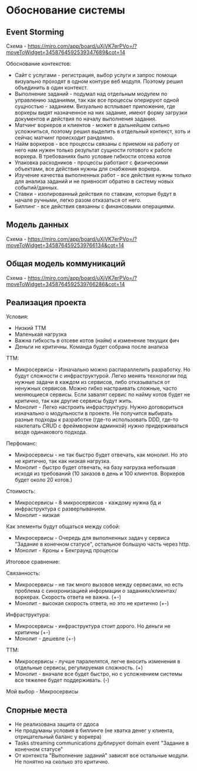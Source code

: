 Обоснование системы
===================

Event Storming
--------------

Схема - https://miro.com/app/board/uXjVK7erPVo=/?moveToWidget=3458764592539347689&cot=14

Обоснование контекстов:
- Сайт с услугами - регистрация, выбор услуги и запрос помощи визуально проходят в одном контуре веб модуля. 
Поэтому решил объединить в один контекст.
- Выполнение заданий - подумал над отдельным модулем по управлению заданиями, так как все процессы оперируют 
одной сущностью - заданием. Визуально всплывает приложение, где воркеры видят назначенное на них задание, имеют форму 
загрузки документов и действия по началу выполнения задания.
- Матчинг воркеров и клиентов - может в дальнейшем сильно усложниться, поэтому решил выделить в отдельный контекст, хоть
и сейчас матчинг происходит рандомно.
- Найм воркеров - все процессы связаны с приемом на работу от него нам нужен только результат сущности готового к работе
воркера. В требованиях было условие гибкости отсева котов
- Упаковка расходников - процессы работают с физическими объектами, все действия нужны для снабжения воркера.
- Изучение качества выполненных работ - все действия нужны только для анализа заданий и не привносят обратно в систему 
новых событий/данных.
- Ставки - изолированный действия по ставкам, которые будут в начале ручными, легко разом отказаться от него.
- Биллинг - все действия связанны с финансовыми операциями.

Модель данных
-------------

Схема - https://miro.com/app/board/uXjVK7erPVo=/?moveToWidget=3458764592539766134&cot=14

Общая модель коммуникаций
-------------------------

Схема - https://miro.com/app/board/uXjVK7erPVo=/?moveToWidget=3458764592539766286&cot=14

Реализация проекта
------------------

Условия:
- Низкий TTM
- Маленькая нагрузка
- Важна гибкость в отсеве котов (найм) и изменение текущих фич
- Деньги не критичны. Команда будет собрана после анализа

ТТМ:
- Микросервисы - Изначально можно распараллелить разработку. Но будут сложности с инфраструктурой. Легко менять технологии
под нужные задачи в каждом из сервисов, либо отказываться от ненужных сервисов. Можно гибко настраивать сложные, часто
меняющиеся сервисы. Если завалят сервис по найму котов будет не критично, так как другие сервисы будут жить.
- Монолит - Легко настроить инфраструктуру. Нужно договориться изначально о модульности в проекте. Не получится выбирать
разные подходы к разработке (где-то использовать DDD, где-то наклепать CRUD с фреймворком админкой) нужно придерживаться
везде одинакового подхода.

Перфоманс:
- Микросервисы - не так быстро будет отвечать, как монолит. Но это не критично, так как низкая нагрузка.
- Монолит - быстро будет отвечать, на базу нагрузка небольшая исходя из требований (10 заказов в день и 100 клиентов. 
Воркеров будет около 20 котов.)

Стоимость:
- Микросервисы - 8 микросервисов - каждому нужна бд и инфраструктура с развертыванием.
- Монолит - низкая 

Как элементы будут общаться между собой:
- Микросервисы - Очередь для выполненных задач у сервиса "Задание в конечном статусе", остальное большую часть через http. 
- Монолит - Кроны + Бекграунд процессы 


Итоговое сравнение:

Связанность:
- Микросервисы - не так много вызовов между сервисами, но есть проблема с синхронизацией информации о заданиях/клиентах/воркерах. Скорость ответа не важна. (+-)
- Монолит - высокая скорость ответа, но это не критично (+-)

Инфраструктура:
- Микросервисы - инфраструктура стоит дорого. Но деньги не критичны (+-)
- Монолит - дешевле (+-)

ТТМ:
- Микросервисы - лучше паралелятся, легче вносить изменения в отдельные сервисы, регулируемая сложность. (+)
- Монолит - вначале все будет быстро, но с усложнением системы все тяжелее будет поддерживать. (-)

Мой выбор - Микросервисы

Спорные места
-------------

- Не реализована защита от ддоса
- Не продуманы условия в биллинге (не хватка денег у клиента, отрицательный баланс у воркера)
- Tasks streaming communications дублируют domain event "Задание в конечном статусе"
- От контекста "Выполнение заданий" зависят все остальные модули. Не понятно на сколько это критично.
